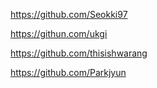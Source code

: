 https://github.com/Seokki97

https://githun.com/ukgi

https://github.com/thisishwarang

https://github.com/Parkjyun



